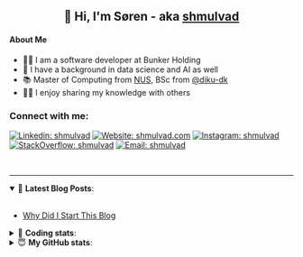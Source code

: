 <h2 align="center">
	👋 Hi, I'm Søren - aka <a href="https://shmulvad.com">shmulvad</a>
</h2>

#### About Me
- 👨‍💻 I am a software developer at Bunker Holding
- 🤖 I have a background in data science and AI as well
- 📚 Master of Computing from [NUS], BSc from [@diku-dk]
- 👨‍🏫 I enjoy sharing my knowledge with others

### Connect with me:

[![Linkedin: shmulvad](https://img.shields.io/badge/shmulvad-blue?style=flat&logo=Linkedin&logoColor=white)][linkedin]
[![Website: shmulvad.com](https://img.shields.io/badge/shmulvad.com-47CCCC?&style=flat&logo=Google-Chrome&logoColor=white)][website]
[![Instagram: shmulvad](https://img.shields.io/badge/-@shmulvad-purple?style=flat&logo=Instagram&logoColor=white)][instagram]
[![StackOverflow: shmulvad](https://img.shields.io/badge/shmulvad-FE7A16?style=flat&logo=stack-overflow&logoColor=white)][stackOverflow]
[![Email: shmulvad](https://img.shields.io/badge/shmulvad-D14836?style=flat&logo=gmail&logoColor=white)][mail]

<br />

---

<details open>
 <summary>📕 <b>Latest Blog Posts</b>: </summary>

<br>

<!-- BLOG-POST-LIST:START -->
- [Why Did I Start This Blog](https://shmulvad.com/blog/why-did-start-this-blog)
<!-- BLOG-POST-LIST:END -->

</details>

<!-- --- -->

<details>
 <summary>🤖 <b>Coding stats</b>: </summary>

<br>

NOTE: Doesn't track coding at work.

<!--START_SECTION:waka-->
![Code Time](http://img.shields.io/badge/Code%20Time-2%2C982%20hrs%2029%20mins-blue)

**I'm an Early 🐤** 

```text
🌞 Morning                2032 commits        ███████░░░░░░░░░░░░░░░░░░   27.50 % 
🌆 Daytime                3059 commits        ██████████░░░░░░░░░░░░░░░   41.40 % 
🌃 Evening                1643 commits        ██████░░░░░░░░░░░░░░░░░░░   22.24 % 
🌙 Night                  654 commits         ██░░░░░░░░░░░░░░░░░░░░░░░   08.85 % 
```


📊 **This Week I Spent My Time On** 

```text
💬 Programming Languages: 
Python                   5 hrs 51 mins       ███████████░░░░░░░░░░░░░░   42.15 % 
Other                    3 hrs 35 mins       ██████░░░░░░░░░░░░░░░░░░░   25.89 % 
TypeScript               1 hr 19 mins        ██░░░░░░░░░░░░░░░░░░░░░░░   09.51 % 
JavaScript               47 mins             █░░░░░░░░░░░░░░░░░░░░░░░░   05.72 % 
JSON                     40 mins             █░░░░░░░░░░░░░░░░░░░░░░░░   04.91 % 

🔥 Editors: 
VS Code                  10 hrs 16 mins      ██████████████████░░░░░░░   73.90 % 
Zsh                      3 hrs 31 mins       ██████░░░░░░░░░░░░░░░░░░░   25.37 % 
Sublime Text             6 mins              ░░░░░░░░░░░░░░░░░░░░░░░░░   00.74 % 

🐱‍💻 Projects: 
km24-core                11 hrs 55 mins      █████████████████████░░░░   85.79 % 
km24-assignment          1 hr 32 mins        ███░░░░░░░░░░░░░░░░░░░░░░   11.07 % 
tester                   15 mins             ░░░░░░░░░░░░░░░░░░░░░░░░░   01.82 % 
Unknown Project          5 mins              ░░░░░░░░░░░░░░░░░░░░░░░░░   00.61 % 
company-scrapers         4 mins              ░░░░░░░░░░░░░░░░░░░░░░░░░   00.53 % 
```


 Last Updated on 24/12/2024 18:50:12 UTC
<!--END_SECTION:waka-->

</details>

<!-- --- -->

<details>
 <summary>😇 <b>My GitHub stats</b>: </summary>

<br>

<img align="left" alt="shmulvad's Github Stats" src="https://github-readme-stats.vercel.app/api?username=shmulvad&show_icons=true&hide_border=true" />

</details>



[website]: https://shmulvad.com
[linkedin]: https://linkedin.com/in/shmulvad
[instagram]: https://instagram.com/shmulvad
[stackOverflow]: https://stackoverflow.com/users/9248793/shmulvad
[mail]: mailto:shmulvad@gmail.com
[@diku-dk]: https://github.com/diku-dk
[github]: https://github.com/shmulvad
[NUS]: https://www.nus.edu.sg

